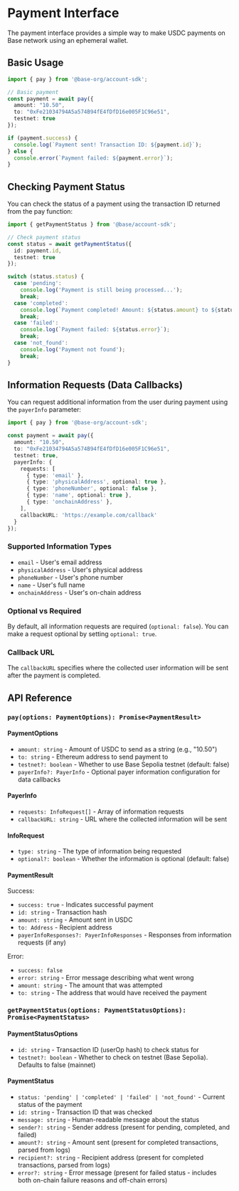 # Payment Interface

The payment interface provides a simple way to make USDC payments on Base network using an ephemeral wallet.

## Basic Usage

```typescript
import { pay } from '@base-org/account-sdk';

// Basic payment
const payment = await pay({
  amount: "10.50",
  to: "0xFe21034794A5a574B94fE4fDfD16e005F1C96e51",
  testnet: true
});

if (payment.success) {
  console.log(`Payment sent! Transaction ID: ${payment.id}`);
} else {
  console.error(`Payment failed: ${payment.error}`);
}
```

## Checking Payment Status

You can check the status of a payment using the transaction ID returned from the pay function:

```typescript
import { getPaymentStatus } from '@base/account-sdk';

// Check payment status
const status = await getPaymentStatus({
  id: payment.id,
  testnet: true
});

switch (status.status) {
  case 'pending':
    console.log('Payment is still being processed...');
    break;
  case 'completed':
    console.log(`Payment completed! Amount: ${status.amount} to ${status.recipient}`);
    break;
  case 'failed':
    console.log(`Payment failed: ${status.error}`);
    break;
  case 'not_found':
    console.log('Payment not found');
    break;
}
```

## Information Requests (Data Callbacks)

You can request additional information from the user during payment using the `payerInfo` parameter:

```typescript
import { pay } from '@base-org/account-sdk';

const payment = await pay({
  amount: "10.50",
  to: "0xFe21034794A5a574B94fE4fDfD16e005F1C96e51",
  testnet: true,
  payerInfo: {
    requests: [
      { type: 'email' },
      { type: 'physicalAddress', optional: true },
      { type: 'phoneNumber', optional: false },
      { type: 'name', optional: true },
      { type: 'onchainAddress' },
    ],
    callbackURL: 'https://example.com/callback'
  }
});
```

### Supported Information Types

- `email` - User's email address
- `physicalAddress` - User's physical address
- `phoneNumber` - User's phone number
- `name` - User's full name
- `onchainAddress` - User's on-chain address

### Optional vs Required

By default, all information requests are required (`optional: false`). You can make a request optional by setting `optional: true`.

### Callback URL

The `callbackURL` specifies where the collected user information will be sent after the payment is completed.

## API Reference

### `pay(options: PaymentOptions): Promise<PaymentResult>`

#### PaymentOptions

- `amount: string` - Amount of USDC to send as a string (e.g., "10.50")
- `to: string` - Ethereum address to send payment to
- `testnet?: boolean` - Whether to use Base Sepolia testnet (default: false)
- `payerInfo?: PayerInfo` - Optional payer information configuration for data callbacks

#### PayerInfo

- `requests: InfoRequest[]` - Array of information requests
- `callbackURL: string` - URL where the collected information will be sent

#### InfoRequest

- `type: string` - The type of information being requested
- `optional?: boolean` - Whether the information is optional (default: false)

#### PaymentResult

Success:
- `success: true` - Indicates successful payment
- `id: string` - Transaction hash
- `amount: string` - Amount sent in USDC
- `to: Address` - Recipient address
- `payerInfoResponses?: PayerInfoResponses` - Responses from information requests (if any)

Error:
- `success: false`
- `error: string` - Error message describing what went wrong
- `amount: string` - The amount that was attempted
- `to: string` - The address that would have received the payment

### `getPaymentStatus(options: PaymentStatusOptions): Promise<PaymentStatus>`

#### PaymentStatusOptions

- `id: string` - Transaction ID (userOp hash) to check status for
- `testnet?: boolean` - Whether to check on testnet (Base Sepolia). Defaults to false (mainnet)

#### PaymentStatus

- `status: 'pending' | 'completed' | 'failed' | 'not_found'` - Current status of the payment
- `id: string` - Transaction ID that was checked
- `message: string` - Human-readable message about the status
- `sender?: string` - Sender address (present for pending, completed, and failed)
- `amount?: string` - Amount sent (present for completed transactions, parsed from logs)
- `recipient?: string` - Recipient address (present for completed transactions, parsed from logs)
- `error?: string` - Error message (present for failed status - includes both on-chain failure reasons and off-chain errors) 